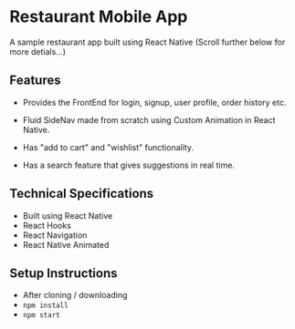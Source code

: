 # Restaurant Mobile App

A sample restaurant app built using React Native (Scroll further below for more detials...)

## Features

- Provides the FrontEnd for login, signup, user profile, order history etc.

- Fluid SideNav made from scratch using Custom Animation in React Native.

- Has "add to cart" and "wishlist" functionality.

- Has a search feature that gives suggestions in real time.

## Technical Specifications

- Built using React Native
- React Hooks
- React Navigation
- React Native Animated

## Setup Instructions

- After cloning / downloading
- `npm install`
- `npm start`
